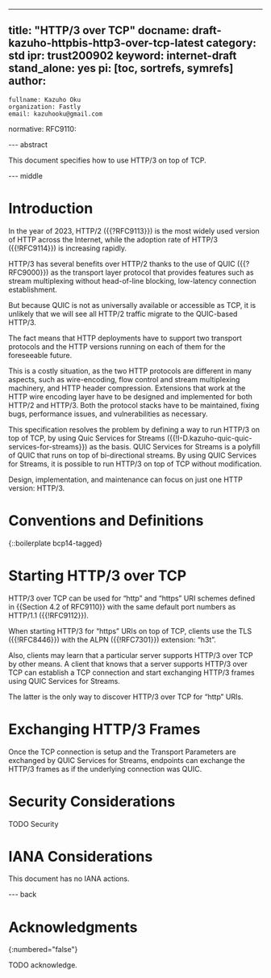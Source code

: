 ---
title: "HTTP/3 over TCP"
docname: draft-kazuho-httpbis-http3-over-tcp-latest
category: std
ipr: trust200902
keyword: internet-draft
stand_alone: yes
pi: [toc, sortrefs, symrefs]
author:
 -
    fullname: Kazuho Oku
    organization: Fastly
    email: kazuhooku@gmail.com
normative:
  RFC9110:

--- abstract

This document specifies how to use HTTP/3 on top of TCP.


--- middle

# Introduction

In the year of 2023, HTTP/2 ({{?RFC9113}}) is the most widely used version of
HTTP across the Internet, while the adoption rate of HTTP/3 ({{!RFC9114}}) is
increasing rapidly.

HTTP/3 has several benefits over HTTP/2 thanks to the use of QUIC ({{?RFC9000}})
as the transport layer protocol that provides features such as stream
multiplexing without head-of-line blocking, low-latency connection
establishment.

But because QUIC is not as universally available or accessible as TCP, it is
unlikely that we will see all HTTP/2 traffic migrate to the QUIC-based HTTP/3.

The fact means that HTTP deployments have to support two transport protocols and
the HTTP versions running on each of them for the foreseeable future.

This is a costly situation, as the two HTTP protocols are different in many
aspects, such as wire-encoding, flow control and stream multiplexing machinery,
and HTTP header compression. Extensions that work at the HTTP wire encoding
layer have to be designed and implemented for both HTTP/2 and HTTP/3. Both the
protocol stacks have to be maintained, fixing bugs, performance issues, and
vulnerabilities as necessary.

This specification resolves the problem by defining a way to run HTTP/3 on top
of TCP, by using Quic Services for Streams
({{!I-D.kazuho-quic-quic-services-for-streams}}) as the basis. QUIC Services
for Streams is a polyfill of QUIC that runs on top of bi-directional streams. By
using QUIC Services for Streams, it is possible to run HTTP/3 on top of TCP
without modification.

Design, implementation, and maintenance can focus on just one HTTP version:
HTTP/3.


# Conventions and Definitions

{::boilerplate bcp14-tagged}


# Starting HTTP/3 over TCP

HTTP/3 over TCP can be used for “http” and “https” URI schemes defined in
{{Section 4.2 of RFC9110}} with the same default port numbers as HTTP/1.1
({{!RFC9112}}).

When starting HTTP/3 for “https” URIs on top of TCP, clients use the TLS
({{!RFC8446}}) with the ALPN ({{!RFC7301}}) extension: “h3t”.

Also, clients may learn that a particular server supports HTTP/3 over TCP by
other means. A client that knows that a server supports HTTP/3 over TCP can
establish a TCP connection and start exchanging HTTP/3 frames using QUIC
Services for Streams.

The latter is the only way to discover HTTP/3 over TCP for “http” URIs.


# Exchanging HTTP/3 Frames

Once the TCP connection is setup and the Transport Parameters are exchanged by
QUIC Services for Streams, endpoints can exchange the HTTP/3 frames as if the
underlying connection was QUIC.


# Security Considerations

TODO Security


# IANA Considerations

This document has no IANA actions.


--- back

# Acknowledgments
{:numbered="false"}

TODO acknowledge.
